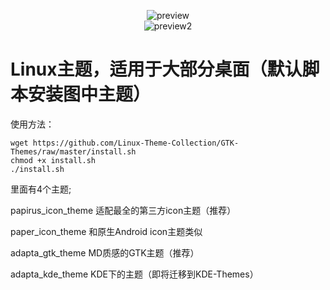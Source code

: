 <p align="center">
  <img 
src="https://raw.githubusercontent.com/Linux-Theme-Collection/Theme-By-Mame/master/preview-kde.png" 
alt="preview"/><br/>
 <img 
src="https://raw.githubusercontent.com/Linux-Theme-Collection/Theme-By-Mame/master/preview-gnome.png" 
alt="preview2"/>
</p>

# Linux主题，适用于大部分桌面（默认脚本安装图中主题）

使用方法：
```
wget https://github.com/Linux-Theme-Collection/GTK-Themes/raw/master/install.sh
chmod +x install.sh
./install.sh
```

里面有4个主题;

papirus_icon_theme 适配最全的第三方icon主题（推荐）

paper_icon_theme 和原生Android icon主题类似

adapta_gtk_theme MD质感的GTK主题（推荐）

adapta_kde_theme KDE下的主题（即将迁移到KDE-Themes）
